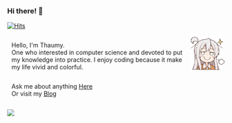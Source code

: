 ### Hi there! 🎉

[![Hits](https://hits.seeyoufarm.com/api/count/incr/badge.svg?url=https%3A%2F%2Fgithub.com%2FThaumy&count_bg=%2379C83D&title_bg=%23555555&icon=&icon_color=%23E7E7E7&title=hits&edge_flat=false)](https://hits.seeyoufarm.com)

<div style="width:100%;
    display:grid;
    grid-template-columns: 2% 81% 1% 16%;
    grid-template-rows: auto auto;">

<div style="grid-column-start:2;
    grid-column-end:3;">

Hello, I'm Thaumy.  
One who interested in computer science and devoted to put my knowledge into practice. I enjoy coding because it make my life vivid and colorful.  

</div>

<div style="grid-column-start:4;
    grid-column-end:5;
    grid-row-start:1;
    grid-row-end:3;">
<img src="./img.png">
</div>

<div style="grid-column-start:2;
    grid-column-end:3;
    grid-row-start:2;
    grid-row-end:3;">

Ask me about anything [Here](https://github.com/Thaumy/Thaumy/issues)  
Or visit my [Blog](https://www.thaumy.cn)  

</div>

</div>

![](https://github-readme-stats.vercel.app/api?username=Thaumy&show_icons=true)
